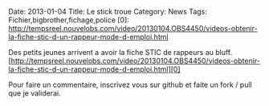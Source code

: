 Date: 2013-01-04
Title: Le stick troue
Category: News
Tags: Fichier,bigbrother,fichage,police
[0]: http://tempsreel.nouvelobs.com/video/20130104.OBS4450/videos-obtenir-la-fiche-stic-d-un-rappeur-mode-d-emploi.html

Des petits jeunes arrivent a avoir la fiche STIC de rappeurs au bluff.
[http://tempsreel.nouvelobs.com/video/20130104.OBS4450/videos-obtenir-la-fiche-stic-d-un-rappeur-mode-d-emploi.html][0]


Pour faire un commentaire, inscrivez vous sur github et faite un fork / pull que je validerai.


